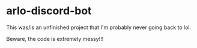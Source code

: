 # arlo-discord-bot

This was/is an unfinished project that I'm probably never going back to lol.

Beware, the code is extremely messy!!!
